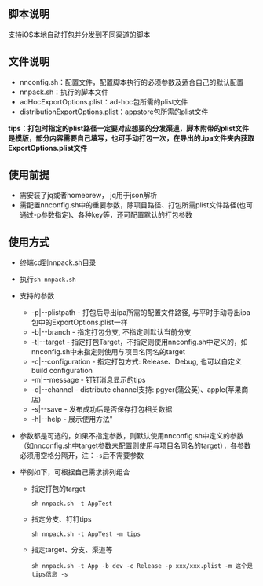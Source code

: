 

## 脚本说明



支持iOS本地自动打包并分发到不同渠道的脚本





## 文件说明

- nnconfig.sh：配置文件，配置脚本执行的必须参数及适合自己的默认配置
- nnpack.sh：执行的脚本文件
- adHocExportOptions.plist：ad-hoc包所需的plist文件
- distributionExportOptions.plist：appstore包所需的plist文件

**tips：打包时指定的plist路径一定要对应想要的分发渠道，脚本附带的plist文件是模版，部分内容需要自己填写，也可手动打包一次，在导出的.ipa文件夹内获取ExportOptions.plist文件**





## 使用前提



- 需安装了jq或者homebrew， jq用于json解析
- 需配置nnconfig.sh中的重要参数，除项目路径、打包所需plist文件路径(也可通过-p参数指定)、各种key等，还可配置默认的打包参数





## 使用方式



- 终端cd到nnpack.sh目录

- 执行`sh nnpack.sh`

- 支持的参数

  - -p|--plistpath - 打包后导出ipa所需的配置文件路径, 与平时手动导出ipa包中的ExportOptions.plist一样
  - -b|--branch  - 指定打包分支, 不指定则默认当前分支
  - -t|--target  - 指定打包Target，不指定则使用nnconfig.sh中定义的，如nnconfig.sh中未指定则使用与项目名同名的target
  - -c|--configuration - 指定打包方式: Release、Debug, 也可以自定义build configuration
  - -m|--message - 钉钉消息显示的tips
  - -d|--channel - distribute channel支持: pgyer(蒲公英)、apple(苹果商店)
  - -s|--save - 发布成功后是否保存打包相关数据
  - -h|--help - 展示使用方法"

- 参数都是可选的，如果不指定参数，则默认使用nnconfig.sh中定义的参数（如nnconfig.sh中target参数未配置则使用与项目名同名的target），各参数必须用空格分隔开，注：`-s`后不需要参数

- 举例如下，可根据自己需求排列组合

  - 指定打包的target

    ```
    sh nnpack.sh -t AppTest
    ```

  - 指定分支、钉钉tips

    ```
    sh nnpack.sh -t AppTest -m tips
    ```

  - 指定target、分支、渠道等

    ```
    sh nnpack.sh -t App -b dev -c Release -p xxx/xxx.plist -m 这个是tips信息 -s
    ```







  ​       

  ​        

  ​        

  ​        

  ​        

